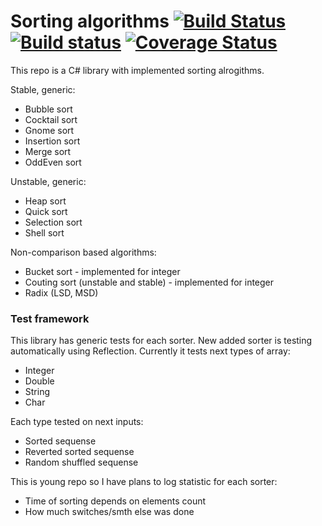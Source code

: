 # Sorting algorithms [![Build Status](https://travis-ci.org/Silvochka/algorithms.svg?branch=master)](https://travis-ci.org/Silvochka/algorithms) [![Build status](https://ci.appveyor.com/api/projects/status/i9w52t621058hwln/branch/master?svg=true)](https://ci.appveyor.com/project/Silvochka/algorithms/branch/master) [![Coverage Status](https://coveralls.io/repos/github/Silvochka/algorithms/badge.svg?branch=master)](https://coveralls.io/github/Silvochka/algorithms?branch=master)

This repo is a C# library with implemented sorting alrogithms.

Stable, generic:
  - Bubble sort
  - Cocktail sort
  - Gnome sort
  - Insertion sort
  - Merge sort
  - OddEven sort

Unstable, generic:
  - Heap sort
  - Quick sort
  - Selection sort
  - Shell sort

Non-comparison based algorithms:
  - Bucket sort - implemented for integer
  - Couting sort (unstable and stable) - implemented for integer
  - Radix (LSD, MSD)

### Test framework

This library has generic tests for each sorter. New added sorter is testing automatically using Reflection. Currently it tests next types of array:
  - Integer
  - Double
  - String
  - Char

Each type tested on next inputs:
  - Sorted sequense
  - Reverted sorted sequense
  - Random shuffled sequense

This is young repo so I have plans to log statistic for each sorter:
  - Time of sorting depends on elements count
  - How much switches/smth else was done
